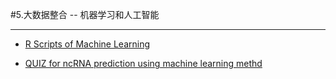 
#5.大数据整合 -- 机器学习和人工智能 

---

* [R Scripts of Machine Learning](https://github.com/lulab/PI/tree/master/Rscript/machine_learning")

* [QUIZ for ncRNA prediction using machine learning methd](https://www.jianguoyun.com/p/Dam5hOYQ0NLuBRj4kQ4#dir=%2Fquiz%2FRNAfinder%20-%20Genome%20Annotation::mode=0)




